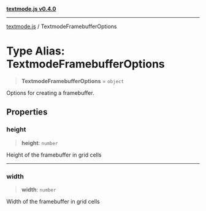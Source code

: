 [**textmode.js v0.4.0**](../README.md)

***

[textmode.js](../README.md) / TextmodeFramebufferOptions

# Type Alias: TextmodeFramebufferOptions

> **TextmodeFramebufferOptions** = `object`

Options for creating a framebuffer.

## Properties

### height

> **height**: `number`

Height of the framebuffer in grid cells

***

### width

> **width**: `number`

Width of the framebuffer in grid cells
